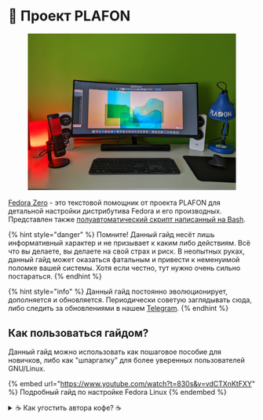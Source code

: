 # 🚀 Проект PLAFON

<figure><img src=".gitbook/assets/PXL_20221029_103214073.jpg" alt=""><figcaption></figcaption></figure>

[Fedora Zero](https://plafon.gitbook.io/fedora-zero/) - это текстовой помощник от проекта PLAFON для детальной настройки дистрибутива Fedora и его производных. Представлен также [полуавтоматический скрипт написанный на Bash](https://github.com/plafonlinux/fedorazero\_bash).

{% hint style="danger" %}
Помните! Данный гайд несёт лишь информативный характер и не призывает к каким либо действиям. Всё что вы делаете, вы делаете на свой страх и риск. В неопытных руках, данный гайд может оказаться фатальным и привести к неменуимой поломке вашей системы. Хотя если честно, тут нужно очень сильно постараться.
{% endhint %}

{% hint style="info" %}
Данный гайд постоянно эволюционирует, дополняется и обновляется. Периодически советую заглядывать сюда, либо следить за обновлениями в нашем [Telegram](https://t.me/plafonyoutube).
{% endhint %}

## Как пользоваться гайдом?

Данный гайд можно использовать как пошаговое пособие для новичков, либо как "шпаргалку" для более уверенных пользователей GNU/Linux.

{% embed url="https://www.youtube.com/watch?t=830s&v=vdCTXnKtFXY" %}
Подробный гайд по настройке Fedora Linux
{% endembed %}

<details>

<summary>☕ Как угостить автора кофе? ☕</summary>



📺 Спонсорство на [YouTube](https://bit.ly/3MHNzWa) | [Стать спонсором проекта PLAFON](https://bit.ly/3MHNzWa)

💵 Заказать рекламу в [Телеграме](https://t.me/plafonyoutube) | 💬 По вопросам рекламы: [Aнтон](https://t.me/Toxblh)

💳 Donation Allerts: [donationalerts.com/r/donplafon](https://www.donationalerts.com/r/donplafon)

💰 Поддержать на Boosty: [https://boosty.to/plafonlinux/donate](https://boosty.to/plafonlinux/donate)



📺 ИЛИ ПОДПИСЫВАЙТЕСЬ НА САМУЮ УДОБНУЮ ДЛЯ ВАС СОЦСЕТЬ:



🚁 VK: [vk.com/plafonvk](https://vk.com/plafonvk)&#x20;

🛸 Телеграм: [@plafonyoutube](https://t.me/plafonyoutube)&#x20;

🛸 Чат: [@plafonchat](https://t.me/plafonchat)&#x20;

⚗️ Яндекс Дзен: [dzen.ru/plafon](https://dzen.ru/plafon)&#x20;

💳 Boosty: [boosty.to/plafonlinux](https://boosty.to/plafonlinux)

</details>
